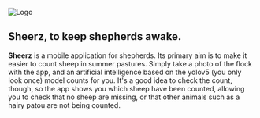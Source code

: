 ![Logo](https://repository-images.githubusercontent.com/836434518/c7d51c12-9e33-4d2b-998f-ff87eb31e60b)

## Sheerz, to keep shepherds awake.

**Sheerz** is a mobile application for shepherds. Its primary aim is to make it easier to count sheep in summer pastures. Simply take a photo of the flock with the app, and an artificial intelligence based on the yolov5 (you only look once) model counts for you. It's a good idea to check the count, though, so the app shows you which sheep have been counted, allowing you to check that no sheep are missing, or that other animals such as a hairy patou are not being counted.
